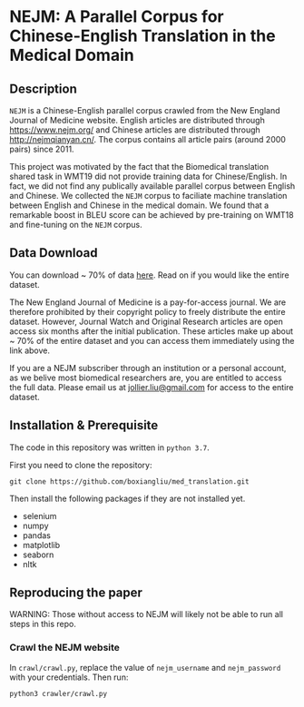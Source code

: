 # NEJM: A Parallel Corpus for Chinese-English Translation in the Medical Domain

## Description 
`NEJM` is a Chinese-English parallel corpus crawled from the New England Journal of Medicine website. English articles are distributed through <https://www.nejm.org/> and Chinese articles are distributed through <http://nejmqianyan.cn/>. The corpus contains all article pairs (around 2000 pairs) since 2011. 

This project was motivated by the fact that the Biomedical translation shared task in WMT19 did not provide training data for Chinese/English. In fact, we did not find any publically available parallel corpus between English and Chinese. We collected the `NEJM` corpus to faciliate machine translation between English and Chinese in the medical domain. We found that a remarkable boost in BLEU score can be achieved by pre-training on WMT18 and fine-tuning on the `NEJM` corpus. 


## Data Download 
You can download ~ 70% of data [here](https://github.com/boxiangliu/med_translation/blob/master/data/nejm-open-access.tar.gz?raw=true). Read on if you would like the entire dataset. 

The New England Journal of Medicine is a pay-for-access journal. We are therefore prohibited by their copyright policy to freely distribute the entire dataset. However, Journal Watch and Original Research articles are open access six months after the initial publication. These articles make up about ~ 70% of the entire dataset and you can access them immediately using the link above. 

If you are a NEJM subscriber through an institution or a personal account, as we belive most biomedical researchers are, you are entitled to access the full data. Please email us at <jollier.liu@gmail.com> for access to the entire dataset. 

## Installation & Prerequisite 

The code in this repository was written in `python 3.7`. 

First you need to clone the repository: 

`git clone https://github.com/boxiangliu/med_translation.git`

Then install the following packages if they are not installed yet. 

- selenium
- numpy
- pandas 
- matplotlib
- seaborn
- nltk

## Reproducing the paper

WARNING: Those without access to NEJM will likely not be able to run all steps in this repo. 

### Crawl the NEJM website
In `crawl/crawl.py`, replace the value of `nejm_username` and `nejm_password` with your credentials. Then run: 

```python3 crawler/crawl.py```

